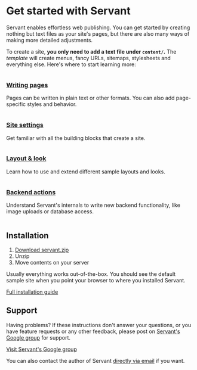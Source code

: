 
# Get started with Servant

Servant enables effortless web publishing. You can get started by creating nothing but text files as your site's pages, but there are also many ways of making more detailed adjustments.

To create a site, **you only need to add a text file under `content/`.** The *template* will create menus, fancy URLs, sitemaps, stylesheets and everything else. Here's where to start learning more:



<div class="column six">
	<h3 class="reset-bottom"><a href="pages">Writing pages</a></h3>
	<p class="squeeze-top">Pages can be written in plain text or other formats. You can also add page-specific styles and behavior.</p>
</div>
<div class="column six last">
	<h3 class="reset-bottom"><a href="site-settings">Site settings</a></h3>
	<p class="squeeze-top">Get familiar with all the building blocks that create a site.</p>
</div>
<div class="clear"></div>

<div class="column six">
	<h3 class="reset-bottom"><a href="look">Layout &amp; look</a></h3>
	<p class="squeeze-top">Learn how to use and extend different sample layouts and looks.</p>
</div>
<div class="column six last">
	<h3 class="reset-bottom"><a href="backend-actions">Backend actions</a></h3>
	<p class="squeeze-top">Understand Servant's internals to write new backend functionality, like image uploads or database access.</p>
</div>
<div class="clear"></div>



## Installation

1. [Download servant.zip](https://bitbucket.org/Eiskis/servant/get/default.zip)
2. Unzip
3. Move contents on your server

Usually everything works out-of-the-box. You should see the default sample site when you point your browser to where you installed Servant.

<a href="installation" class="button">Full installation guide</a>



## Support

Having problems? If these instructions don't answer your questions, or you have feature requests or any other feedback, please post on <a href="https://groups.google.com/forum/?fromgroups#!forum/servantweb">Servant's Google group</a> for support.

<a href="https://groups.google.com/forum/?fromgroups#!forum/servantweb" class="button magenta">Visit Servant's Google group</a>

You can also contact the author of Servant <a href="mailto:eiskis@gmail.com">directly via email</a> if you want.
